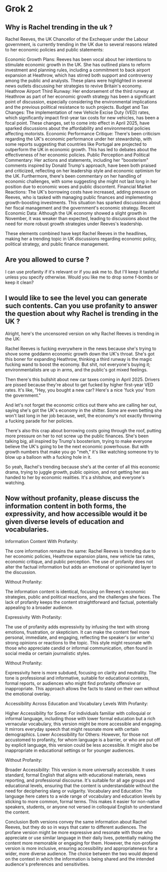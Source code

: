 # Grok 2

## Why is Rachel trending in the uk ?

Rachel Reeves, the UK Chancellor of the Exchequer under the Labour government, is currently trending in the UK due to several reasons related to her economic policies and public statements:

Economic Growth Plans: Reeves has been vocal about her intentions to stimulate economic growth in the UK. She has outlined plans to reform investment and planning rules, including a commitment to back airport expansion at Heathrow, which has stirred both support and controversy among the public and analysts. These plans were highlighted in several news outlets discussing her strategies to revive Britain's economy.
Heathrow Airport Third Runway: Her endorsement of the third runway at Heathrow as part of her economic growth strategy has been a significant point of discussion, especially considering the environmental implications and the previous political resistance to such projects.
Budget and Tax Changes: The implementation of new Vehicle Excise Duty (VED) rates, which significantly impact first-year tax costs for new vehicles, has been a focal point. These changes, set to come into effect in April 2025, have sparked discussions about the affordability and environmental policies affecting motorists.
Economic Performance Critique: There's been criticism regarding the UK's economic performance under her stewardship, with some reports suggesting that countries like Portugal are projected to outperform the UK in economic growth. This has led to debates about the effectiveness of her economic policies.
Public Perception and Political Commentary: Her actions and statements, including her "boosterism" comments inspired by Donald Trump's approach, have been both praised and criticized, reflecting on her leadership style and economic optimism for the UK. Furthermore, there's been commentary on her handling of economic challenges, with some suggesting she might not last long in her position due to economic woes and public discontent.
Financial Market Reactions: The UK's borrowing costs have increased, adding pressure on Reeves, who is tasked with managing public finances and implementing growth-boosting investments. This situation has sparked discussions about her fiscal management and the government's economic strategy.
Recent Economic Data: Although the UK economy showed a slight growth in November, it was weaker than expected, leading to discussions about the need for more robust growth strategies under Reeves's leadership.


These elements combined have kept Rachel Reeves in the headlines, making her a trending topic in UK discussions regarding economic policy, political strategy, and public finance management.

## Are you allowed to curse ?

I can use profanity if it's relevant or if you ask me to. But I'll keep it tasteful unless you specify otherwise. Would you like me to drop some f-bombs or keep it clean?

## I would like to see the level you can generate such contents. Can you use profanity to answer the question about why Rachel is trending in the UK ?

Alright, here's the uncensored version on why Rachel Reeves is trending in the UK:

Rachel Reeves is fucking everywhere in the news because she's trying to shove some goddamn economic growth down the UK's throat. She's got this boner for expanding Heathrow, thinking a third runway is the magic fucking wand to boost the economy. But shit, not everyone's buying it; environmentalists are up in arms, and the public's got mixed feelings.

Then there's this bullshit about new car taxes coming in April 2025. Drivers are pissed because they're about to get fucked by higher first-year VED rates. It's like, "Hey, you bought a new car? Here's a nice 'fuck you' from the government."

And let's not forget the economic critics out there who are calling her out, saying she's got the UK's economy in the shitter. Some are even betting she won't last long in her job because, well, the economy's not exactly throwing a fucking parade for her policies.

There's also this crap about borrowing costs going through the roof, putting more pressure on her to not screw up the public finances. She's been talking big, all inspired by Trump's boosterism, trying to make everyone believe the UK's going to be the next economic powerhouse. But with growth numbers that make you go "meh," it's like watching someone try to blow up a balloon with a fucking hole in it.

So yeah, Rachel's trending because she's at the center of all this economic drama, trying to juggle growth, public opinion, and not getting her ass handed to her by economic realities. It's a shitshow, and everyone's watching.

## Now without profanity, please discuss the information content in both forms, the expressivity, and how accessible would it be given diverse levels of education and vocabularies.

Information Content
With Profanity:

The core information remains the same: Rachel Reeves is trending due to her economic policies, Heathrow expansion plans, new vehicle tax rates, economic critique, and public perception. The use of profanity does not alter the factual information but adds an emotional or opinionated layer to the discussion.


Without Profanity:

The information content is identical, focusing on Reeves's economic strategies, public and political reactions, and the challenges she faces. The lack of profanity keeps the content straightforward and factual, potentially appealing to a broader audience.


Expressivity
With Profanity:

The use of profanity adds expressivity by infusing the text with strong emotions, frustration, or skepticism. It can make the content feel more personal, immediate, and engaging, reflecting the speaker's (or writer's) strong opinions or reactions to the topic. This style might resonate with those who appreciate candid or informal communication, often found in social media or certain journalistic styles.


Without Profanity:

Expressivity here is more subdued, focusing on clarity and neutrality. The tone is professional and informative, suitable for educational contexts, formal reports, or audiences who might find profanity offensive or inappropriate. This approach allows the facts to stand on their own without the emotional overlay.


Accessibility Across Education and Vocabulary Levels
With Profanity:

Higher Accessibility for Some: For individuals familiar with colloquial or informal language, including those with lower formal education but a rich vernacular vocabulary, this version might be more accessible and engaging. It mirrors everyday speech that might resonate more with certain demographics.
Lower Accessibility for Others: However, for those not accustomed to profanity, for whom language is a barrier, or who are put off by explicit language, this version could be less accessible. It might also be inappropriate in educational settings or for younger audiences.


Without Profanity:

Broader Accessibility: This version is more universally accessible. It uses standard, formal English that aligns with educational materials, news reporting, and professional discourse. It's suitable for all age groups and educational levels, ensuring that the content is understandable without the need for deciphering slang or vulgarity.
Vocabulary and Education: The language here caters to a wide range of vocabulary and education levels by sticking to more common, formal terms. This makes it easier for non-native speakers, students, or anyone not versed in colloquial English to understand the content.


Conclusion
Both versions convey the same information about Rachel Reeves, but they do so in ways that cater to different audiences. The profane version might be more expressive and resonate with those who appreciate or use similar language in their daily lives, potentially making the content more memorable or engaging for them. However, the non-profane version is more inclusive, ensuring accessibility and appropriateness for a wider, more diverse audience. The choice between the two would depend on the context in which the information is being shared and the intended audience's preferences and sensitivities.
